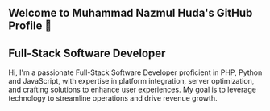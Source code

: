 ## Welcome to Muhammad Nazmul Huda's GitHub Profile 👋

## Full-Stack Software Developer

   Hi, I'm a passionate Full-Stack Software Developer proficient in PHP, Python and JavaScript, with expertise in platform integration, server optimization, and crafting solutions to 
   enhance user experiences. My goal is to leverage technology to streamline operations and drive revenue growth.
   
<!--
**csenazbd/csenazbd** is a ✨ _special_ ✨ repository because its `README.md` (this file) appears on your GitHub profile.

Here are some ideas to get you started:

- 🔭 I’m currently working on ...
- 🌱 I’m currently learning ...
- 👯 I’m looking to collaborate on ...
- 🤔 I’m looking for help with ...
- 💬 Ask me about ...
- 📫 How to reach me: ...
- 😄 Pronouns: ...
- ⚡ Fun fact: ...
-->
